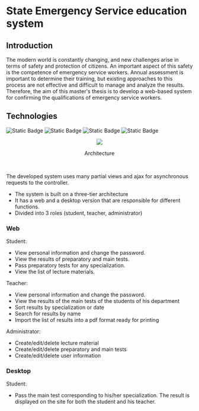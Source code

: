 # State Emergency Service education system 

## Introduction
The modern world is constantly changing, and new challenges arise in terms of safety and protection of citizens. An important aspect of this safety is the competence of emergency service workers. Annual assessment is important to determine their training, but existing approaches to this process are not effective and difficult to manage and analyze the results. 
Therefore, the aim of this master's thesis is to develop a web-based system for confirming the qualifications of emergency service workers.

## Technologies
![Static Badge](https://img.shields.io/badge/ASP.NET-badge?style=for-the-badge&logo=.net&color=%23292929)
![Static Badge](https://img.shields.io/badge/EF.Core-badge?style=for-the-badge&logo=db&color=%23292929)
![Static Badge](https://img.shields.io/badge/SQL-badge?style=for-the-badge&logo=sql%20server&color=%23292929)
![Static Badge](https://img.shields.io/badge/WPF-badge?style=for-the-badge&logo=WPF&color=%23292929)



<div align="center">
  <img src="/Domain/Screenshots/Architecture.png"/>
  <p>Architecture</p>
  <br/>
</div>

The developed system uses many partial views and ajax for asynchronous requests to the controller.
- The system is built on a three-tier architecture
- It has a web and a desktop version that are responsible for different functions.
- Divided into 3 roles (student, teacher, administrator)

### Web <br/>
Student:
- View personal information and change the password.
- View the results of preparatory and main tests.
- Pass preparatory tests for any specialization.
- View the list of lecture materials.

Teacher:
- View personal information and change the password.
- View the results of the main tests of the students of his department
- Sort results by specialization or date
- Search for results by name
- Import the list of results into a pdf format ready for printing

Administrator:
- Create/edit/delete lecture material
- Create/edit/delete preparatory and main tests
- Create/edit/delete user information

### Desktop <br/>
Student:
- Pass the main test corresponding to his/her specialization. The result is displayed on the site for both the student and his teacher.


